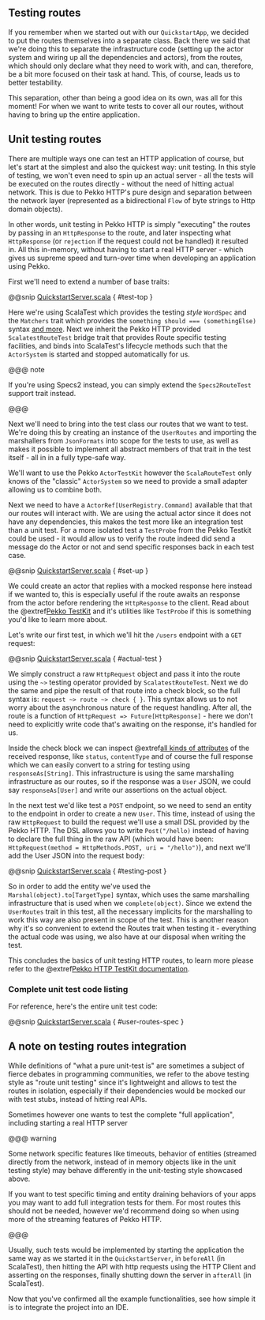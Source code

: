 Testing routes
--------------

If you remember when we started out with our `QuickstartApp`, we decided to put the routes themselves into a separate class. Back there we said that we're doing this to separate the infrastructure code (setting up the actor system and wiring up all the dependencies and actors), from the routes, which should only declare what they need to work with, and can, therefore, be a bit more focused on their task at hand. This, of course, leads us to better testability.

This separation, other than being a good idea on its own, was all for this moment! For when we want to write tests to cover all our routes, without having to bring up the entire application. 

## Unit testing routes

There are multiple ways one can test an HTTP application of course, but let's start at the simplest and also the quickest way: unit testing. In this style of testing, we won't even need to spin up an actual server - all the tests will be executed on the routes directly - without the need of hitting actual network. This is due to Pekko HTTP's pure design and separation between the network layer (represented as a bidirectional `Flow` of byte strings to Http domain objects).

In other words, unit testing in Pekko HTTP is simply "executing" the routes by passing in an `HttpResponse` to the route, and later inspecting what `HttpResponse` (or `rejection` if the request could not be handled) it resulted in. All this in-memory, without having to start a real HTTP server - which gives us supreme speed and turn-over time when developing an application using Pekko.

First we'll need to extend a number of base traits:

@@snip [QuickstartServer.scala]($g8srctest$/scala/$package$/UserRoutesSpec.scala) { #test-top }

Here we're using ScalaTest which provides the testing *style* `WordSpec` and the `Matchers` trait which provides the `something should === (somethingElse)` syntax [and more](http://www.scalatest.org/user_guide/using_matchers). Next we inherit the Pekko HTTP provided `ScalatestRouteTest` bridge trait that provides Route specific testing facilities, and binds into ScalaTest's lifecycle methods such that the `ActorSystem` is started and stopped automatically for us.

@@@ note

If you're using Specs2 instead, you can simply extend the `Specs2RouteTest` support trait instead.

@@@

Next we'll need to bring into the test class our routes that we want to test. We're doing this by creating an instance of the `UserRoutes` and importing the marshallers from `JsonFormats` into scope for the tests to use, as well as makes it possible to implement all abstract members of that trait in the test itself - all in in a fully type-safe way.

We'll want to use the Pekko `ActorTestKit` however the `ScalaRouteTest` only knows of the "classic" `ActorSystem` so we need 
to provide a small adapter allowing us to combine both. 

Next we need to have a `ActorRef[UserRegistry.Command]` available that that our routes will interact with. We are using the actual actor since it does not have any dependencies, this makes the test more like an integration test than a unit test. For a more isolated test a `TestProbe` from the Pekko Testkit could be used - it would allow us to verify the route indeed did send a message do the Actor or not and send specific responses back in each test case. 

@@snip [QuickstartServer.scala]($g8srctest$/scala/$package$/UserRoutesSpec.scala) { #set-up }

We could create an actor that replies with a mocked response here instead if we wanted to, this is especially useful if
the route awaits an response from the actor before rendering the `HttpResponse` to the client. Read about the @extref[Pekko TestKit](pekko:testing.html) and it's utilities like `TestProbe` if this is something you'd like to learn more about. 

Let's write our first test, in which we'll hit the `/users` endpoint with a `GET` request:

@@snip [QuickstartServer.scala]($g8srctest$/scala/$package$/UserRoutesSpec.scala) { #actual-test }

We simply construct a raw `HttpRequest` object and pass it into the route using the `~>` testing operator provided by `ScalatestRouteTest`. Next we do the same and pipe the result of that route into a check block, so the full syntax is: 
`request ~> route ~> check { }`. This syntax allows us to not worry about the asynchronous nature of the request handling.
After all, the route is a function of `HttpRequest => Future[HttpResponse]` - here we don't need to explicitly write code
that's awaiting on the response, it's handled for us.

Inside the check block we can inspect @extref[all kinds of attributes](pekko.http:routing-dsl/testkit.html#table-of-inspectors) of the received response, like `status`, `contentType` and 
of course the full response which we can easily convert to a string for testing using `responseAs[String]`. This infrastructure
is using the same marshalling infrastructure as our routes, so if the response was a `User` JSON, we could say `responseAs[User]` and write our assertions on the actual object.

In the next test we'd like test a `POST` endpoint, so we need to send an entity to the endpoint in order to create a new `User`. This time, instead of using the raw `HttpRequest` to build the request we'll use a small DSL provided by the Pekko HTTP. The DSL allows you to write `Post("/hello)` instead of having to declare the full thing in the raw API (which would have been: `HttpRequest(method = HttpMethods.POST, uri = "/hello")`), and next we'll add the User JSON into the request body: 

@@snip [QuickstartServer.scala]($g8srctest$/scala/$package$/UserRoutesSpec.scala) { #testing-post }

So in order to add the entity we've used the `Marshal(object).to[TargetType]` syntax, which uses the same marshalling
infrastructure that is used when we `complete(object)`. Since we extend the `UserRoutes` trait in this test, all the 
necessary implicits for the marshalling to work this way are also present in scope of the test. This is another reason
why it's so convenient to extend the Routes trait when testing it - everything the actual code was using, we also have at
our disposal when writing the test.

This concludes the basics of unit testing HTTP routes, to learn more please refer to the 
@extref[Pekko HTTP TestKit documentation](pekko.http:/routing-dsl/testkit.html).

### Complete unit test code listing

For reference, here's the entire unit test code:

@@snip [QuickstartServer.scala]($g8srctest$/scala/$package$/UserRoutesSpec.scala) { #user-routes-spec }


## A note on testing routes integration

While definitions of "what a pure unit-test is" are sometimes a subject of fierce debates in programming communities, we refer to the above testing style as "route unit testing" since it's lightweight and allows to test the routes in isolation, especially if their dependencies would be mocked our with test stubs, instead of hitting real APIs.

Sometimes however one wants to test the complete "full application", including starting a real HTTP server

@@@ warning
  
  Some network specific features like timeouts, behavior of entities (streamed directly from the network, instead of in memory objects like in the unit testing style) may behave differently in the unit-testing style showcased above.
  
  If you want to test specific timing and entity draining behaviors of your apps you may want to add full integration tests for them. For most routes this should not be needed, however we'd recommend doing so when using more of the streaming features of Pekko HTTP.
  
@@@

Usually, such tests would be implemented by starting the application the same way as we started it in the `QuickstartServer`,
in `beforeAll` (in ScalaTest), then hitting the API with http requests using the HTTP Client and asserting on the responses,
finally shutting down the server in `afterAll` (in ScalaTest).

Now that you've confirmed all the example functionalities, see how simple it is to integrate the project into an IDE.

